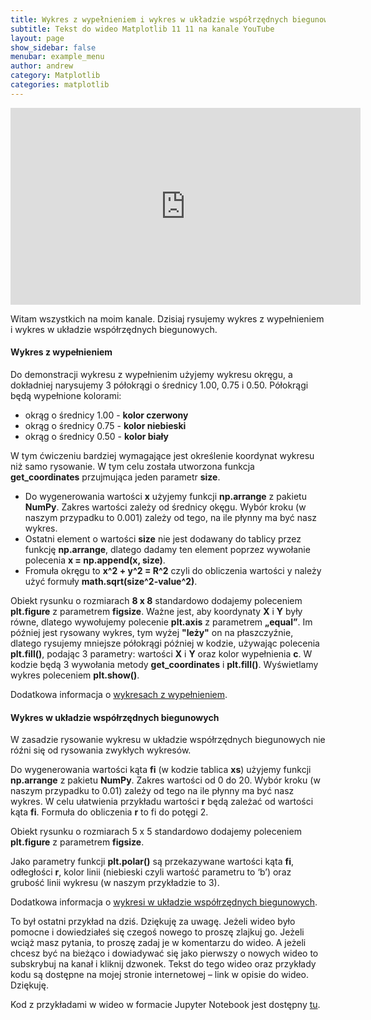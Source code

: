 ```yaml
---
title: Wykres z wypełnieniem i wykres w układzie współrzędnych biegunowych - wideo Matplotlib 11 11
subtitle: Tekst do wideo Matplotlib 11 11 na kanale YouTube
layout: page
show_sidebar: false
menubar: example_menu
author: andrew
category: Matplotlib
categories: matplotlib
---
```


<center>
<iframe width="560" height="315" src="https://www.youtube.com/embed/nEbOnnDe9ao" frameborder="0" allow="accelerometer; autoplay; encrypted-media; gyroscope; picture-in-picture" allowfullscreen></iframe>
</center>

Witam wszystkich na moim kanale. Dzisiaj rysujemy wykres z wypełnieniem i wykres w układzie współrzędnych biegunowych.

#### **Wykres z wypełnieniem**

Do demonstracji wykresu z wypełnienim użyjemy wykresu okręgu, a dokładniej narysujemy 3 półokrągi o średnicy 1.00, 0.75 i 0.50. Półokrągi będą wypełnione kolorami:
-	okrąg o średnicy 1.00 - **kolor czerwony**
-	okrąg o średnicy 0.75 - **kolor niebieski**
-	okrąg o średnicy 0.50 - **kolor biały**

W tym ćwiczeniu bardziej wymagające jest określenie koordynat wykresu niż samo rysowanie. W tym celu została utworzona funkcja **get_coordinates** przujmująca jeden parametr **size**. 
-	Do wygenerowania wartości **x** użyjemy funkcji **np.arrange** z pakietu **NumPy**. Zakres wartości zależy od średnicy okęgu. Wybór kroku (w naszym przypadku to 0.001) zależy od tego, na ile płynny ma być nasz wykres.
-	Ostatni element o wartości **size** nie jest dodawany do tablicy przez funkcję **np.arrange**, dlatego dadamy ten element poprzez wywołanie polecenia **x = np.append(x, size)**.
-	Fromuła okręgu to **x^2 + y^2 = R^2** czyli do obliczenia wartości y należy użyć formuły **math.sqrt(size^2-value^2)**. 

Obiekt rysunku o rozmiarach **8 x 8** standardowo dodajemy poleceniem **plt.figure** z parametrem **figsize**. Ważne jest, aby koordynaty **X** i **Y** były równe, dlatego wywołujemy polecenie **plt.axis** z parametrem **„equal”**.
Im później jest rysowany wykres, tym wyżej **"leży"** on na płaszczyźnie, dlatego rysujemy mniejsze półokrągi później w kodzie, używając polecenia **plt.fill()**, podając 3 parametry: wartości **X** i **Y** oraz kolor wypełnienia **c**. W kodzie będą 3 wywołania metody **get_coordinates** i **plt.fill()**.
Wyświetlamy wykres poleceniem **plt.show()**.

Dodatkowa informacja o <a href="https://matplotlib.org/3.1.1/api/_as_gen/matplotlib.pyplot.fill.html#matplotlib.pyplot.fill" target="_blank">wykresach z wypełnieniem</a>.

#### **Wykres w układzie współrzędnych biegunowych**

W zasadzie rysowanie wykresu w układzie współrzędnych biegunowych nie róźni się od rysowania zwykłych wykresów. 

Do wygenerowania wartości kąta **fi** (w kodzie tablica **xs**) użyjemy funkcji **np.arrange** z pakietu **NumPy**. Zakres wartości od 0 do 20. Wybór kroku (w naszym przypadku to 0.01) zależy od tego na ile płynny ma być nasz wykres. W celu ułatwienia przykładu wartości **r** będą zależać od wartości kąta **fi**. Formuła do obliczenia **r** to fi do potęgi 2.

Obiekt rysunku o rozmiarach 5 x 5 standardowo dodajemy poleceniem **plt.figure** z parametrem **figsize**.

Jako parametry funkcji **plt.polar()** są przekazywane wartości kąta **fi**, odłegłości **r**, kolor linii (niebieski czyli wartość parametru to ‘b’) oraz grubość linii wykresu (w naszym przykładzie to 3). 

Dodatkowa informacja o <a href="https://matplotlib.org/3.1.1/api/_as_gen/matplotlib.pyplot.polar.html#matplotlib.pyplot.polar" target="_blank">wykresi w układzie współrzędnych biegunowych</a>.

To był ostatni przykład na dziś. Dziękuję za uwagę. Jeżeli wideo było pomocne i dowiedziałeś się czegoś nowego to proszę zlajkuj go. Jeżeli wciąż masz pytania, to proszę zadaj je w komentarzu do wideo. A jeżeli chcesz być na bieżąco i dowiadywać się jako pierwszy o nowych wideo to subskrybuj na kanał i kliknij dzwonek. Tekst do tego wideo oraz przykłady kodu są dostępne na mojej stronie internetowej – link w opisie do wideo. Dziękuję.

Kod z przykładami w wideo w formacie Jupyter Notebook jest dostępny <a href="/assets/code/code_script_matplotlib_wideo_11.ipynb" download>tu</a>.